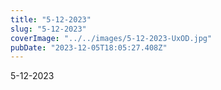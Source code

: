 ```yaml
---
title: "5-12-2023"
slug: "5-12-2023"
coverImage: "../../images/5-12-2023-UxOD.jpg"
pubDate: "2023-12-05T18:05:27.408Z"
---
```


5-12-2023
